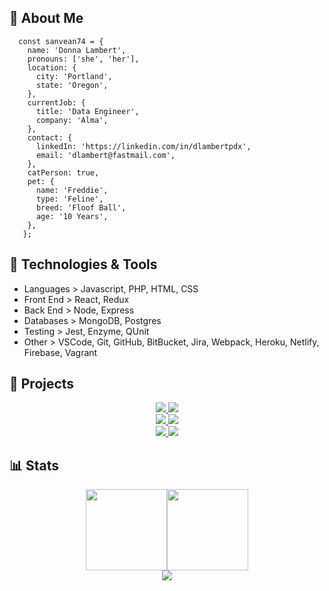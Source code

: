 ## 🤖 About Me
```
  const sanvean74 = {
    name: 'Donna Lambert',
    pronouns: ['she', 'her'],
    location: {
      city: 'Portland',
      state: 'Oregon',
    },
    currentJob: {
      title: 'Data Engineer',
      company: 'Alma',
    },
    contact: {
      linkedIn: 'https://linkedin.com/in/dlambertpdx',
      email: 'dlambert@fastmail.com',
    },
    catPerson: true,
    pet: {
      name: 'Freddie',
      type: 'Feline',
      breed: 'Floof Ball',
      age: '10 Years',
    },
   };
```

## 🔧 Technologies & Tools

- Languages > Javascript, PHP, HTML, CSS
- Front End > React, Redux
- Back End > Node, Express
- Databases > MongoDB, Postgres
- Testing > Jest, Enzyme, QUnit
- Other > VSCode, Git, GitHub, BitBucket, Jira, Webpack, Heroku, Netlify, Firebase, Vagrant

## 💾 Projects

<div align="center">
  <a href="https://github.com/Team-Dead-Ant/BASHful" target="_blank">
    <img src="https://github-readme-stats.vercel.app/api/pin/?username=sanvean74&repo=BASHful&hide_border=true&layout=compact&theme=darcula" />
  </a>
  <a href="https://github.com/sanvean74/narrative-frontend" target="_blank">
    <img src="https://github-readme-stats.vercel.app/api/pin/?username=sanvean74&repo=narrative-frontend&hide_border=true&layout=compact&theme=darcula" />
  </a>
</div>
<div align="center">
  <a href="https://github.com/sanvean74/tarot-reader.github.io" target="_blank">
    <img src="https://github-readme-stats.vercel.app/api/pin/?username=sanvean74&repo=tarot-reader.github.io&hide_border=true&layout=compact&theme=darcula" />
  </a>
  <a href="https://github.com/sanvean74/whiskepedia" target="_blank">
    <img src="https://github-readme-stats.vercel.app/api/pin/?username=sanvean74&repo=whiskepedia&hide_border=true&layout=compact&theme=darcula" />
  </a>
</div>
<div align="center">
  <a href="https://github.com/sanvean74/long-distance-bike-ride-planner" target="_blank">
    <img src="https://github-readme-stats.vercel.app/api/pin/?username=sanvean74&repo=long-distance-bike-ride-planner&hide_border=true&layout=compact&theme=darcula" />
  </a>
  <a href="https://github.com/sanvean74/ColorGame" target="_blank">
    <img src="https://github-readme-stats.vercel.app/api/pin/?username=sanvean74&repo=ColorGame&hide_border=true&layout=compact&theme=darcula" />
  </a>
</div>

## 📊 Stats

<div align="center">
  <img align="" height="130px" src="https://github-readme-stats.vercel.app/api?username=sanvean74&show_icons=true&count_private=true&hide_title=true&include_all_commits=true&hide_border=true&theme=darcula" /><img align="" height="130px" src="https://github-readme-stats.vercel.app/api/top-langs/?username=sanvean74&show_icons=true&hide_border=true&hide_title=true&layout=compact&theme=darcula" />
</div>
<div align="center">
  <img src="https://github-readme-stats.vercel.app/api/wakatime?username=dlambert74" />
</div>

